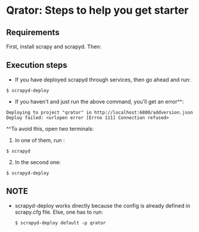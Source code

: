 # Qrator: Steps to help you get starter

## Requirements

First, install scrapy and scrapyd. Then:


## Execution steps

* If you have deployed scrapyd through services, then go ahead and run:
```
$ scrapyd-deploy 
```

* If you haven't and just run the above command, you'll get an error^^:
```
Deploying to project "qrator" in http://localhost:6800/addversion.json
Deploy failed: <urlopen error [Errno 111] Connection refused>
```
^^To avoid this, open two terminals:

1. In one of them, run :
```
$ scrapyd
```

2. In the second one:
          
```
$ scrapyd-deploy          
```

## NOTE 
- scrapyd-deploy works directly because the config is already 
  defined in scrapy.cfg file. Else, one has to run:

  ```
  $ scrapyd-deploy default -p qrator 
  ```
